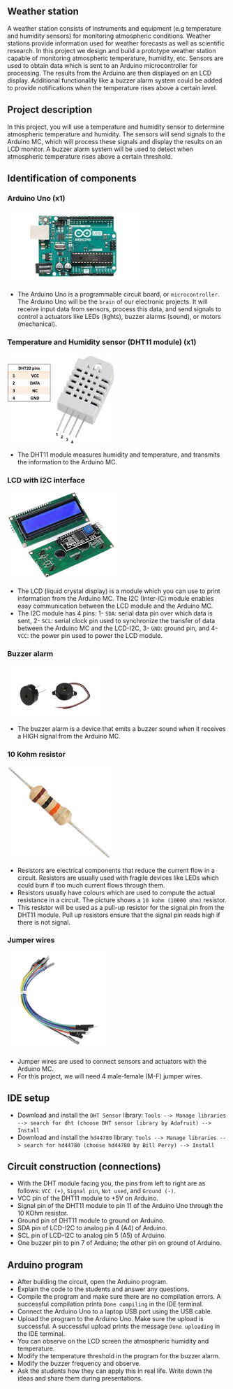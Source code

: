 ## Weather station
A weather station consists of instruments and equipment (e.g temperature and humidity sensors) for monitoring atmospheric conditions. Weather stations provide information used for weather forecasts as well as scientific research. In this project we design and build a prototype weather station capable of monitoring
atmospheric temperature, humidity, etc. Sensors are used to obtain data which is sent to an Arduino microcontroller for processing. The results from the Arduino are then displayed on an LCD display. Additional functionality like a buzzer alarm system could be added to provide notifications when the temperature rises above a certain level.

## Project description
In this project, you will use a temperature and humidity sensor to determine atmospheric temperature and humidity. The sensors will send signals to the Arduino MC, which will process these signals and display the results on an LCD monitor. A buzzer alarm system will be used to detect when atmospheric temperature rises above a certain threshold.
## Identification of components
### Arduino Uno (x1)
![arduino](../imgs/uno.png)
- The Arduino Uno is a programmable circuit board, or `microcontroller`. The Arduino Uno will be the `brain` of our electronic projects. It will receive input data from sensors, process this data, and send signals to control a actuators like LEDs (lights), buzzer alarms (sound), or motors (mechanical).

### Temperature and Humidity sensor (DHT11 module) (x1)
![dht11](../imgs/dht11.jpeg)
- The DHT11 module measures humidity and temperature, and transmits the information to the Arduino MC.
### LCD with I2C interface
![lcd12c](../imgs/lcdi2c.png)
- The LCD (liquid crystal display) is a module which you can use to print information from the Arduino MC. The I2C (Inter-IC) module enables easy communication between the LCD module and the Arduino MC.
- The I2C module has 4 pins: 1- `SDA`: serial data pin over which data is sent, 2- `SCL`: serial clock pin used to synchronize the transfer of data between the Arduino MC and the LCD-I2C, 3- `GND`: ground pin, and 4- `VCC`: the power pin used to power the LCD module.

### Buzzer alarm
![buzzer](../imgs/buzzer.png)
- The buzzer alarm is a device that emits a buzzer sound when it receives a HIGH signal from the Arduino MC.
### 10 Kohm resistor
![10kohm](../imgs/10kohm.png)
- Resistors are electrical components that reduce the current flow in a circuit. Resistors are usually used with fragile devices like LEDs which could burn if too much current flows through them.
- Resistors usually have colours which are used to compute the actual resistance in a circuit. The picture shows a `10 kohm (10000 ohm)` resistor.
- This resistor will be used as a pull-up resistor for the signal pin from the DHT11 module. Pull up resistors ensure that the signal pin reads high if there is not signal.

### Jumper wires
![jumpers](../imgs/jumper.png)
- Jumper wires are used to connect sensors and actuators with the Arduino MC.
- For this project, we will need 4 male-female (M-F) jumper wires.

## IDE setup
- Download and install the `DHT Sensor` library: `Tools --> Manage libraries --> search for dht (choose DHT sensor library by Adafruit) --> Install`
- Download and install the `hd44780` library: `Tools --> Manage libraries --> search for hd44780 (choose hd44780 by Bill Perry) --> Install`

<!-- - Add the LCD-I2C library: `Sketch -- Include Library -- Add. Zip library -- choose -->

## Circuit construction (connections)
- With the DHT module facing you, the pins from left to right are as follows: `VCC (+)`, `Signal pin`, `Not used`, and `Ground (-)`.
- VCC pin of the DHT11 module to +5V on Arduino.
- Signal pin of the DHT11 module to pin 11 of the Arduino Uno through the 10 KOhm resistor.
- Ground pin of DHT11 module to ground on Arduino.
- SDA pin of LCD-I2C to analog pin 4 (A4) of Arduino.
- SCL pin of LCD-I2C to analog pin 5 (A5) of Arduino.
- One buzzer pin to pin 7 of Arduino; the other pin on ground of Arduino.

## Arduino program
- After building the circuit, open the Arduino program.
- Explain the code to the students and answer any questions.
- Compile the program and make sure there are no compilation errors. A successful compilation prints `Done compiling` in the IDE terminal.
- Connect the Arduino Uno to a laptop USB port using the USB cable.
- Upload the program to the Arduino Uno. Make sure the upload is successful. A successful upload prints the message `Done uploading` in the IDE terminal.
- You can observe on the LCD screen the atmospheric humidity and temperature. 
- Modify the temperature threshold in the program for the buzzer alarm.
- Modify the buzzer frequency and observe.
- Ask the students how they can apply this in real life. Write down the ideas and share them during presentations.